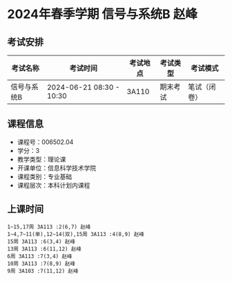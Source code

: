 # 2024年春季学期 信号与系统B 赵峰




## 考试安排

| 考试名称 | 考试时间 | 考试地点 | 考试类型 | 考试模式 |
| -------- | -------- | -------- | -------- | -------- |
| 信号与系统B | 2024-06-21 08:30 - 10:30 | 3A110 | 期末考试 | 笔试（闭卷） |





## 课程信息

- 课程号：006502.04
- 学分：3
- 教学类型：理论课
- 开课单位：信息科学技术学院
- 课程类别：专业基础
- 课程层次：本科计划内课程

## 上课时间

```
1~15,17周 3A113 :2(6,7) 赵峰
1~4,7~11(单),12~14(双),15周 3A113 :4(8,9) 赵峰
15周 3A113 :6(3,4) 赵峰
13周 3A113 :6(11,12) 赵峰
6周 3A113 :7(3,4) 赵峰
10周 3A113 :7(8,9) 赵峰
9周 3A103 :7(11,12) 赵峰
```

